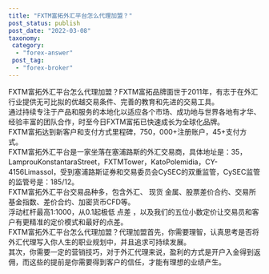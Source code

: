 ```yaml
---
title: "FXTM富拓外汇平台怎么代理加盟？"
post_status: publish
post_date: "2022-03-08"
taxonomy:
 category: 
  - "forex-answer"
 post_tag: 
  - "forex-broker"
---
```


FXTM富拓外汇平台怎么代理加盟？FXTM富拓品牌面世于2011年，有志于在外汇行业提供无可比拟的优越交易条件、完善的教育和先进的交易工具。  
通过持续专注于产品和服务的本地化以适应各个市场、成功地与世界各地有才华、经验丰富的团队合作，时至今日FXTM富拓已快速成长为全球化品牌。  
FXTM富拓达到新客户和支付方式里程碑，750，000+注册账户，45+支付方式。  
FXTM富拓外汇平台是一家坐落在塞浦路斯的外汇交易商，具体地址是：35，LamprouKonstantaraStreet，FXTMTower，KatoPolemidia，CY-4156Limassol，受到塞浦路斯证券和交易委员会CySEC的双重监管，CySEC监管的监管号是：185/12。  
FXTM富拓外汇平台交易品种多，包含外汇、 现货 金属、股票差价合约、交易所基金指数、差价合约、加密货币CFD等。  
浮动杠杆最高1:1000，从0.1起极低 点差 ，以及我们的五位小数定价让交易员和客户有更精准的定价模式和最好的点差。  
FXTM富拓外汇平台怎么代理加盟？代理加盟首先，你需要理智，认真思考是否将外汇代理写入你人生的职业规划中，并且追求可持续发展。  
其次，你需要一定的营销技巧，对于外汇代理来说，盈利的方式是开户入金得到返佣，而这些的提前是你需要得到客户的信任，才能有理想的业绩产生。
